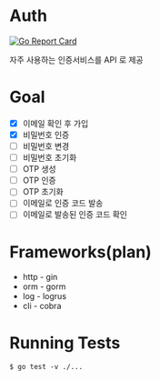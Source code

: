 # Auth

[![Go Report Card](https://goreportcard.com/badge/github.com/loganstone/auth)](https://goreportcard.com/report/github.com/loganstone/auth)

자주 사용하는 인증서비스를 API 로 제공

# Goal
- [x] 이메일 확인 후 가입
- [x] 비밀번호 인증
- [ ] 비밀번호 변경
- [ ] 비밀번호 초기화
- [ ] OTP 생성
- [ ] OTP 인증
- [ ] OTP 초기화
- [ ] 이메일로 인증 코드 발송
- [ ] 이메일로 발송된 인증 코드 확인

# Frameworks(plan)
* http - gin
* orm - gorm
* log - logrus
* cli - cobra

# Running Tests

```shell
$ go test -v ./...
```
